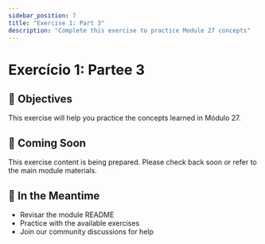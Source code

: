 ```yaml
---
sidebar_position: 7
title: "Exercise 1: Part 3"
description: "Complete this exercise to practice Module 27 concepts"
---
```


# Exercício 1: Partee 3

## 🎯 Objectives

This exercise will help you practice the concepts learned in Módulo 27.

## 📝 Coming Soon

This exercise content is being prepared. Please check back soon or refer to the main module materials.

## 🚀 In the Meantime

- Revisar the module README
- Practice with the available exercises
- Join our community discussions for help
